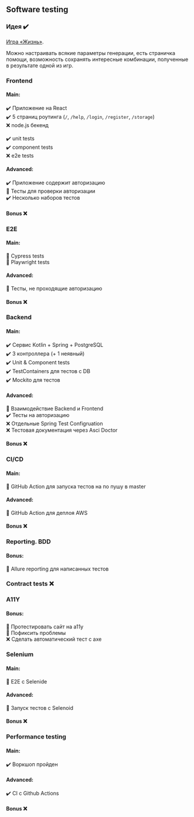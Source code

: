 ## Software testing
### Идея :heavy_check_mark:
[Игра «Жизнь»](https://en.wikipedia.org/wiki/Conway%27s_Game_of_Life).

Можно настраивать всякие параметры генерации, есть страничка помощи, возможность сохранять 
интересные комбинации, полученные в результате одной из игр.

### Frontend
#### Main:
:heavy_check_mark: Приложение на React\
:heavy_check_mark: 5 страниц роутинга (`/`, `/help`, `/login`, `/register`, `/storage`)\
:x: node.js бекенд\
\
:heavy_check_mark: unit tests\
:heavy_check_mark: component tests\
:x: e2e tests

#### Advanced:
:heavy_check_mark: Приложение содержит авторизацию\
:construction: Тесты для проверки авторизации\
:heavy_check_mark: Несколько наборов тестов

#### Bonus :x:

### E2E
#### Main:
:construction: Cypress tests\
:construction: Playwright tests

#### Advanced:
:construction: Тесты, не проходящие авторизацию

#### Bonus :x:

### Backend
#### Main:
:heavy_check_mark: Сервис Kotlin + Spring + PostgreSQL\
:heavy_check_mark: 3 контроллера (+ 1 неявный)\
:heavy_check_mark: Unit & Component tests\
:heavy_check_mark: TestContainers для тестов с DB\
:heavy_check_mark: Mockito для тестов

#### Advanced:
:construction: Взаимодействие Backend и Frontend\
:heavy_check_mark: Тесты на авторизацию\
:x: Отдельные Spring Test Configruation\
:x: Тестовая документация через Asci Doctor

#### Bonus :x:

### CI/CD
#### Main:
:construction: GitHub Action для запуска тестов на по пушу в master

#### Advanced:
:construction: GitHub Action для деплоя AWS

#### Bonus :x:

### Reporting. BDD
#### Bonus:
:construction: Allure reporting для написанных тестов

### Contract tests :x:

### A11Y
#### Bonus:
:construction: Протестировать сайт на а11y\
:construction: Пофиксить проблемы\
:x: Сделать автоматический тест с axe

### Selenium
#### Main:
:construction: E2E с Selenide

#### Advanced:
:construction: Запуск тестов с Selenoid

#### Bonus :x:

### Performance testing
#### Main:
:heavy_check_mark: Воркшоп пройден

#### Advanced:
:heavy_check_mark: CI с Github Actions

#### Bonus :x:
